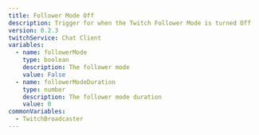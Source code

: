 ```yaml
---
title: Follower Mode Off
description: Trigger for when the Twitch Follower Mode is turned Off
version: 0.2.3
twitchService: Chat Client
variables:
  - name: followerMode
    type: boolean
    description: The follower mode
    value: False
  - name: followerModeDuration
    type: number
    description: The follower mode duration
    value: 0
commonVariables:
  - TwitchBroadcaster
---
```


